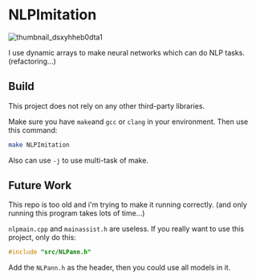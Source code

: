 # NLPImitation
![thumbnail_dsxyhheb0dta1](https://user-images.githubusercontent.com/97220909/231605609-c10e0fbc-92d1-4a86-ba4b-72ac89857626.jpg)

I use dynamic arrays to make neural networks which can do NLP tasks. (refactoring...)

## Build

This project does not rely on any other third-party libraries.

Make sure you have `make`and `gcc` or `clang` in your environment. Then use this command:

```bash
make NLPImitation
```

Also can use `-j` to use multi-task of make.

## Future Work

This repo is too old and i'm trying to make it running correctly. (and only running this program takes lots of time...)

`nlpmain.cpp` and `mainassist.h` are useless. If you really want to use this project, only do this:

```C++
#include "src/NLPann.h"
```

Add the `NLPann.h` as the header, then you could use all models in it.
